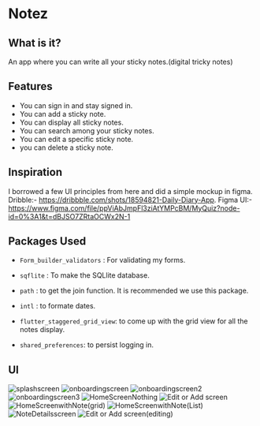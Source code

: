 # Notez

## What is it?
An app where you can write all your sticky notes.(digital tricky notes)

## Features
- You can sign in and stay signed in.
- You can add a sticky note.
- You can display all sticky notes.
- You can search among your sticky notes.
- You can edit a specific sticky note.
- you can delete a sticky note.

## Inspiration
I borrowed a few UI principles from here and did a simple mockup in figma.
Dribble:- https://dribbble.com/shots/18594821-Daily-Diary-App.
Figma UI:- https://www.figma.com/file/ppViAbJmpFl3ziAtYMPcBM/MyQuiz?node-id=0%3A1&t=dBJSO7ZRtaOCWx2N-1

## Packages Used
- `Form_builder_validators` : For validating my forms.

- `sqflite` : To make the SQLlite database.

- `path` : to get the join function. It is recommended we use this package.

- `intl` : to formate dates.

- `flutter_staggered_grid_view`: to come up with the grid view for all the notes display.

- `shared_preferences`: to persist logging in.


## UI

![splashscreen](https://user-images.githubusercontent.com/63997857/202676597-2e14f5ee-cf7d-45a0-a79d-4ab104814f93.png)
![onboardingscreen](https://user-images.githubusercontent.com/63997857/202676630-b76be8a9-f05a-4588-9e48-8609bcb85927.png)
![onboardingscreen2](https://user-images.githubusercontent.com/63997857/202676769-3ad6108c-d38f-405f-aef7-b96a34362908.png)
![onboardingscreen3](https://user-images.githubusercontent.com/63997857/202676789-61c0c4ab-7aa7-44f8-8880-78e7f07f7696.png)
![HomeScreenNothing](https://user-images.githubusercontent.com/63997857/202676833-c31022a0-ddda-4cbc-9e6c-4985d3b2a38f.png)
![Edit or Add screen](https://user-images.githubusercontent.com/63997857/202676895-87b01e65-6088-4fec-bf85-cc6a710789e6.png)
![HomeScreenwithNote(grid)](https://user-images.githubusercontent.com/63997857/202676940-0329e700-25a4-4461-b206-3e4f42c3e650.png)
![HomeScreenwithNote(List)](https://user-images.githubusercontent.com/63997857/202676973-85b526d6-7dad-47e5-a94c-7cbacfaa9105.png)
![NoteDetailsscreen](https://user-images.githubusercontent.com/63997857/202677046-91e058ec-4e29-4b81-9148-0229a0c302c6.png)
![Edit or Add screen(editing)](https://user-images.githubusercontent.com/63997857/202677086-c73a05ee-b04f-444e-a427-2f3b33ca5ef6.png)



